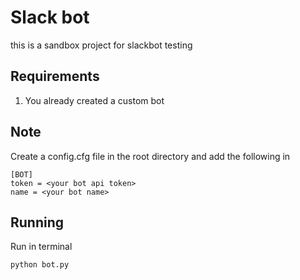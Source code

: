 # Slack bot
this is a sandbox project for slackbot testing

## Requirements

1. You already created a custom bot

## Note

Create a config.cfg file in the root directory and add the following in

```
[BOT]
token = <your bot api token>
name = <your bot name> 
```

## Running

Run in terminal

```python bot.py```

